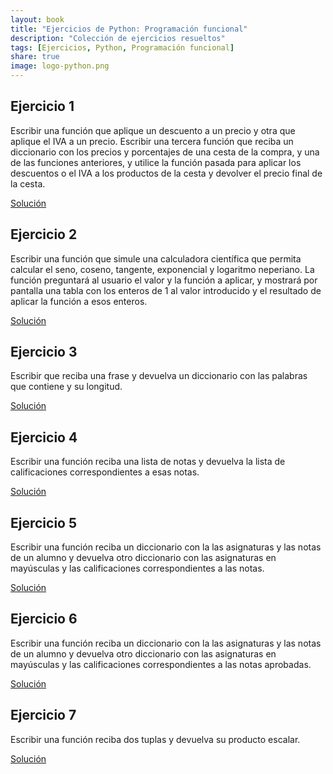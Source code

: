 ```yaml
---
layout: book
title: "Ejercicios de Python: Programación funcional"
description: "Colección de ejercicios resueltos"
tags: [Ejercicios, Python, Programación funcional]
share: true
image: logo-python.png
---
```


## Ejercicio 1

Escribir una función que aplique un descuento a un precio y otra que aplique el IVA a un precio. Escribir una tercera función que reciba un diccionario con los precios y porcentajes de una cesta de la compra, y una de las funciones anteriores, y utilice la función pasada para aplicar los descuentos o el IVA a los productos de la cesta y devolver el precio final de la cesta.

<a href="https://nbviewer.jupyter.org/github/asalber/asalber.github.io/blob/master/python/ejercicios/soluciones/programacion-funcional/ejercicio1.ipynb" class="btn btn-info">Solución</a>

## Ejercicio 2

Escribir una función que simule una calculadora científica que permita calcular el seno, coseno, tangente, exponencial y logaritmo neperiano. La función preguntará al usuario el valor y la función a aplicar, y mostrará por pantalla una tabla con los enteros de 1 al valor introducido y el resultado de aplicar la función a esos enteros.

<a href="https://nbviewer.jupyter.org/github/asalber/asalber.github.io/blob/master/python/ejercicios/soluciones/programacion-funcional/ejercicio2.ipynb" class="btn btn-info">Solución</a>

## Ejercicio 3

Escribir que reciba una frase y devuelva un diccionario con las palabras que contiene y su longitud.

<a href="https://nbviewer.jupyter.org/github/asalber/asalber.github.io/blob/master/python/ejercicios/soluciones/programacion-funcional/ejercicio3.ipynb" class="btn btn-info">Solución</a>

## Ejercicio 4

Escribir una función reciba una lista de notas y devuelva la lista de calificaciones correspondientes a esas notas.

<a href="https://nbviewer.jupyter.org/github/asalber/asalber.github.io/blob/master/python/ejercicios/soluciones/programacion-funcional/ejercicio4.ipynb" class="btn btn-info">Solución</a>

## Ejercicio 5

Escribir una función reciba un diccionario con la las asignaturas y las notas de un alumno y devuelva otro diccionario con las asignaturas en mayúsculas y las calificaciones correspondientes a las notas.

<a href="https://nbviewer.jupyter.org/github/asalber/asalber.github.io/blob/master/python/ejercicios/soluciones/programacion-funcional/ejercicio5.ipynb" class="btn btn-info">Solución</a>

## Ejercicio 6

Escribir una función reciba un diccionario con la las asignaturas y las notas de un alumno y devuelva otro diccionario con las asignaturas en mayúsculas y las calificaciones correspondientes a las notas aprobadas.

<a href="https://nbviewer.jupyter.org/github/asalber/asalber.github.io/blob/master/python/ejercicios/soluciones/programacion-funcional/ejercicio6.ipynb" class="btn btn-info">Solución</a>

## Ejercicio 7

Escribir una función reciba dos tuplas y devuelva su producto escalar.

<a href="https://nbviewer.jupyter.org/github/asalber/asalber.github.io/blob/master/python/ejercicios/soluciones/programacion-funcional/ejercicio7.ipynb" class="btn btn-info">Solución</a>